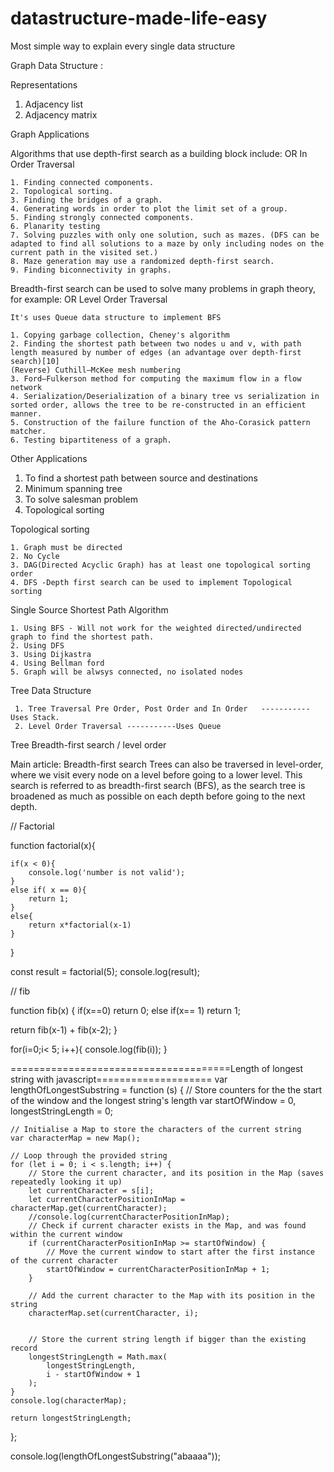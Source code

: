 # datastructure-made-life-easy
Most simple way to explain every single data structure 


Graph Data Structure :

Representations
1. Adjacency list
2. Adjacency matrix

Graph Applications

Algorithms that use depth-first search as a building block include:
                            OR
                    In Order Traversal

    1. Finding connected components.
    2. Topological sorting.
    3. Finding the bridges of a graph.
    4. Generating words in order to plot the limit set of a group.
    5. Finding strongly connected components.
    6. Planarity testing
    7. Solving puzzles with only one solution, such as mazes. (DFS can be adapted to find all solutions to a maze by only including nodes on the current path in the visited set.)
    8. Maze generation may use a randomized depth-first search.
    9. Finding biconnectivity in graphs.
    
 Breadth-first search can be used to solve many problems in graph theory, for example:
                               OR
                       Level Order Traversal 
                       
    It's uses Queue data structure to implement BFS

    1. Copying garbage collection, Cheney's algorithm
    2. Finding the shortest path between two nodes u and v, with path length measured by number of edges (an advantage over depth-first search)[10]
    (Reverse) Cuthill–McKee mesh numbering
    3. Ford–Fulkerson method for computing the maximum flow in a flow network
    4. Serialization/Deserialization of a binary tree vs serialization in sorted order, allows the tree to be re-constructed in an efficient manner.
    5. Construction of the failure function of the Aho-Corasick pattern matcher.
    6. Testing bipartiteness of a graph.
    
  Other Applications 
   1. To find a shortest path between source and destinations 
   2. Minimum spanning tree
   3. To solve salesman problem
   4. Topological sorting 
  
Topological sorting 

    1. Graph must be directed 
    2. No Cycle 
    3. DAG(Directed Acyclic Graph) has at least one topological sorting order 
    4. DFS -Depth first search can be used to implement Topological sorting 
    
Single Source Shortest Path Algorithm

    1. Using BFS - Will not work for the weighted directed/undirected graph to find the shortest path.
    2. Using DFS
    3. Using Dijkastra 
    4. Using Bellman ford
    5. Graph will be alwsys connected, no isolated nodes 


Tree Data Structure 

     1. Tree Traversal Pre Order, Post Order and In Order   -----------Uses Stack.
     2. Level Order Traversal -----------Uses Queue

Tree Breadth-first search / level order

Main article: Breadth-first search
Trees can also be traversed in level-order, where we visit every node on a level before going to a lower level. This search is referred to as breadth-first search (BFS), as the search tree is broadened as much as possible on each depth before going to the next depth.



// Factorial

function factorial(x){
    
    if(x < 0){
        console.log('number is not valid');
    }
    else if( x == 0){
        return 1;
    }
    else{
        return x*factorial(x-1)
    }
}

const result = factorial(5);
console.log(result);

// fib

function fib(x)
{
 if(x==0) return 0;
 else if(x== 1) return 1;

 return fib(x-1) + fib(x-2);
}

for(i=0;i< 5; i++){
    console.log(fib(i));
}


======================================Length of longest string with javascript====================
var lengthOfLongestSubstring = function (s) {
    // Store counters for the the start of the window and the longest string's length
    var startOfWindow = 0,
        longestStringLength = 0;

    // Initialise a Map to store the characters of the current string
    var characterMap = new Map();

    // Loop through the provided string
    for (let i = 0; i < s.length; i++) {
        // Store the current character, and its position in the Map (saves repeatedly looking it up)
        let currentCharacter = s[i];
        let currentCharacterPositionInMap = characterMap.get(currentCharacter);
        //console.log(currentCharacterPositionInMap);
        // Check if current character exists in the Map, and was found within the current window
        if (currentCharacterPositionInMap >= startOfWindow) {
            // Move the current window to start after the first instance of the current character
            startOfWindow = currentCharacterPositionInMap + 1;
        }

        // Add the current character to the Map with its position in the string
        characterMap.set(currentCharacter, i);


        // Store the current string length if bigger than the existing record
        longestStringLength = Math.max(
            longestStringLength,
            i - startOfWindow + 1
        );
    }
    console.log(characterMap);

    return longestStringLength;
};

console.log(lengthOfLongestSubstring("abaaaa"));
